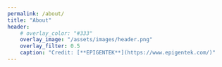 ```yaml
---
permalink: /about/
title: "About"
header: 
    # overlay_color: "#333"
    overlay_image: "/assets/images/header.png"
    overlay_filter: 0.5
    caption: "Credit: [**EPIGENTEK**](https://www.epigentek.com/)"
---
```


